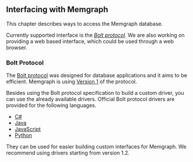 ## Interfacing with Memgraph

This chapter describes ways to access the Memgraph database.

Currently supported interface is the [*Bolt protocol*](#bolt-protocol). We are
also working on providing a web based interface, which could be used through a
web browser.

### Bolt Protocol

The [Bolt protocol](https://boltprotocol.org/) was designed for database
applications and it aims to be efficient. Memgraph is using
[Version 1](https://boltprotocol.org/v1/) of the protocol.

Besides using the Bolt protocol specification to build a custom driver, you
can use the already available drivers. Official Bolt protocol drivers are
provided for the following languages.

  * [C#](http://neo4j.com/docs/api/dotnet-driver)
  * [Java](http://neo4j.com/docs/api/java-driver)
  * [JavaScript](http://neo4j.com/docs/api/javascript-driver)
  * [Python](http://neo4j.com/docs/api/python-driver)

They can be used for easier building custom interfaces for Memgraph. We
recommend using drivers starting from version 1.2.
